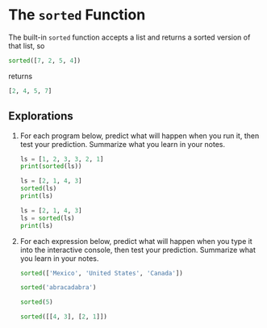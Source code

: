 # The `sorted` Function

The built-in `sorted` function accepts a list and returns a sorted version of that list, so

```python
sorted([7, 2, 5, 4])
```

returns

```python
[2, 4, 5, 7]
```

## Explorations

1. For each program below, predict what will happen when you run it, then test your prediction. Summarize what you learn in your notes.
    <!--sorted_duplicates.py-->
    ```python
    ls = [1, 2, 3, 3, 2, 1]
    print(sorted(ls))
    ```
    <!--sorted_no_side_effects.py-->
    ```python
    ls = [2, 1, 4, 3]
    sorted(ls)
    print(ls)
    ```
    <!--sorted_reassignment.py-->
    ```python
    ls = [2, 1, 4, 3]
    ls = sorted(ls)
    print(ls)
    ```
1. For each expression below, predict what will happen when you type it into the interactive console, then test your
prediction. Summarize what you learn in your notes.
   ```python
   sorted(['Mexico', 'United States', 'Canada'])
   ```
   ```python
   sorted('abracadabra')
   ```
   ```python
   sorted(5)
   ```
   ```python
   sorted([[4, 3], [2, 1]])
   ```
   